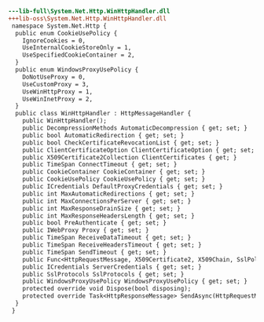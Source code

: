 ﻿```diff
---lib-full\System.Net.Http.WinHttpHandler.dll
+++lib-oss\System.Net.Http.WinHttpHandler.dll
 namespace System.Net.Http {
  public enum CookieUsePolicy {
    IgnoreCookies = 0,
    UseInternalCookieStoreOnly = 1,
    UseSpecifiedCookieContainer = 2,
  }
  public enum WindowsProxyUsePolicy {
    DoNotUseProxy = 0,
    UseCustomProxy = 3,
    UseWinHttpProxy = 1,
    UseWinInetProxy = 2,
  }
  public class WinHttpHandler : HttpMessageHandler {
    public WinHttpHandler();
    public DecompressionMethods AutomaticDecompression { get; set; }
    public bool AutomaticRedirection { get; set; }
    public bool CheckCertificateRevocationList { get; set; }
    public ClientCertificateOption ClientCertificateOption { get; set; }
    public X509Certificate2Collection ClientCertificates { get; }
    public TimeSpan ConnectTimeout { get; set; }
    public CookieContainer CookieContainer { get; set; }
    public CookieUsePolicy CookieUsePolicy { get; set; }
    public ICredentials DefaultProxyCredentials { get; set; }
    public int MaxAutomaticRedirections { get; set; }
    public int MaxConnectionsPerServer { get; set; }
    public int MaxResponseDrainSize { get; set; }
    public int MaxResponseHeadersLength { get; set; }
    public bool PreAuthenticate { get; set; }
    public IWebProxy Proxy { get; set; }
    public TimeSpan ReceiveDataTimeout { get; set; }
    public TimeSpan ReceiveHeadersTimeout { get; set; }
    public TimeSpan SendTimeout { get; set; }
    public Func<HttpRequestMessage, X509Certificate2, X509Chain, SslPolicyErrors, bool> ServerCertificateValidationCallback { get; set; }
    public ICredentials ServerCredentials { get; set; }
    public SslProtocols SslProtocols { get; set; }
    public WindowsProxyUsePolicy WindowsProxyUsePolicy { get; set; }
    protected override void Dispose(bool disposing);
    protected override Task<HttpResponseMessage> SendAsync(HttpRequestMessage request, CancellationToken cancellationToken);
  }
 }
```
